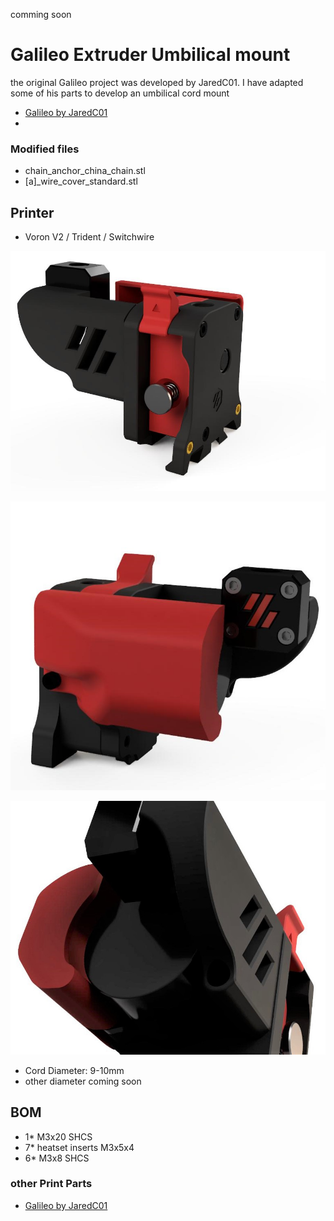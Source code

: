 comming soon

# Galileo Extruder Umbilical mount

the original Galileo project was developed by JaredC01. I have adapted some of his parts to develop an umbilical cord mount
- [Galileo by JaredC01](https://github.com/JaredC01/Galileo)
- 
### Modified files
- chain_anchor_china_chain.stl
- [a]_wire_cover_standard.stl

## Printer
- Voron V2 / Trident / Switchwire

![Front](https://github.com/DeBau/VoronMods/blob/main/Galileo%20Extruder%20umbilical%20mount/Pics/view01.jpg?raw=true)

![Pic](https://github.com/DeBau/VoronMods/blob/main/Galileo%20Extruder%20umbilical%20mount/Pics/view02.jpg?raw=true)

![Pic](https://github.com/DeBau/VoronMods/blob/main/Galileo%20Extruder%20umbilical%20mount/Pics/view03.jpg?raw=true)

- Cord Diameter: 9-10mm
- other diameter coming soon

## BOM 
   - 1* M3x20 SHCS  
   - 7* heatset inserts M3x5x4
   - 6* M3x8 SHCS
### other Print Parts 
- [Galileo by JaredC01](https://github.com/JaredC01/Galileo)

  
  



